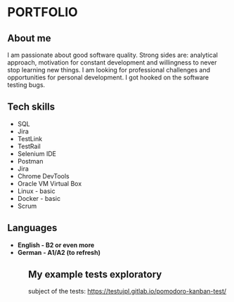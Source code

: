 # PORTFOLIO #
## About me ##
I am passionate about good software quality. Strong sides are: analytical approach, motivation for constant development and willingness to never stop learning new things. I am looking for professional challenges and opportunities for personal development. I got hooked on the software testing bugs.
## Tech skills ##
<ul> 
  <li> SQL </li> 
  <li> Jira </li>
  <li> TestLink </li>
  <li> TestRail </li>
  <li> Selenium IDE </li>
  <li> Postman </li>
  <li> Jira </li>
  <li> Chrome DevTools </li>
  <li> Oracle VM Virtual Box </li>
  <li> Linux - basic </li>
  <li> Docker - basic</li>
  <li> Scrum </li>
  </ul>
  
## Languages ##

<ul>
  <li> <b> English - B2 or even more </b> </li>
  <li> <b> German - A1/A2 (to refresh) </b> </li>
  <ul>

## My example tests exploratory ##
    
subject of the tests: https://testujpl.gitlab.io/pomodoro-kanban-test/ 
